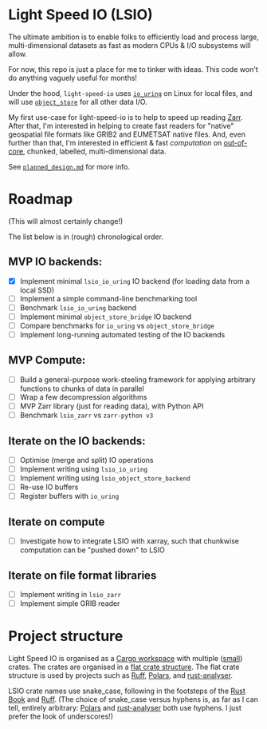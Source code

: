 # Light Speed IO (LSIO)
The ultimate ambition is to enable folks to efficiently load and process large, multi-dimensional datasets as fast as modern CPUs & I/O subsystems will allow.

For now, this repo is just a place for me to tinker with ideas. This code won't do anything vaguely useful for months!

Under the hood, `light-speed-io` uses [`io_uring`](https://kernel.dk/io_uring.pdf) on Linux for local files, and will use [`object_store`](https://lib.rs/crates/object_store) for all other data I/O.

My first use-case for light-speed-io is to help to speed up reading [Zarr](https://zarr.dev/). After that, I'm interested in helping to create fast readers for "native" geospatial file formats like GRIB2 and EUMETSAT native files. And, even further than that, I'm interested in efficient & fast _computation_ on [out-of-core](https://en.wikipedia.org/w/index.php?title=Out-of-core), chunked, labelled, multi-dimensional data.

See [`planned_design.md`](planned_design.md) for more info.

# Roadmap

(This will almost certainly change!)

The list below is in (rough) chronological order.

## MVP IO backends:
- [x] Implement minimal `lsio_io_uring` IO backend (for loading data from a local SSD)
- [ ] Implement a simple command-line benchmarking tool
- [ ] Benchmark `lsio_io_uring` backend
- [ ] Implement minimal `object_store_bridge` IO backend
- [ ] Compare benchmarks for `io_uring` vs `object_store_bridge`
- [ ] Implement long-running automated testing of the IO backends

## MVP Compute:
- [ ] Build a general-purpose work-steeling framework for applying arbitrary functions to chunks of data in parallel
- [ ] Wrap a few decompression algorithms
- [ ] MVP Zarr library (just for reading data), with Python API
- [ ] Benchmark `lsio_zarr` vs `zarr-python v3`

## Iterate on the IO backends:
- [ ] Optimise (merge and split) IO operations
- [ ] Implement writing using `lsio_io_uring`
- [ ] Implement writing using `lsio_object_store_backend`
- [ ] Re-use IO buffers
- [ ] Register buffers with `io_uring`

## Iterate on compute
- [ ] Investigate how to integrate LSIO with xarray, such that chunkwise computation can be "pushed down" to LSIO

## Iterate on file format libraries
- [ ] Implement writing in `lsio_zarr`
- [ ] Implement simple GRIB reader

# Project structure

Light Speed IO is organised as a [Cargo workspace](https://doc.rust-lang.org/book/ch14-03-cargo-workspaces.html) with multiple ([small](https://rust-unofficial.github.io/patterns/patterns/structural/small-crates.html)) crates. The crates are organised in a [flat crate structure](https://matklad.github.io/2021/08/22/large-rust-workspaces.html). The flat crate structure is used by projects such as [Ruff](https://github.com/astral-sh/ruff), [Polars](https://github.com/pola-rs/polars), and [rust-analyser](https://github.com/rust-lang/rust-analyzer).

LSIO crate names use snake_case, following in the footsteps of the [Rust Book](https://doc.rust-lang.org/book/ch14-03-cargo-workspaces.html) and [Ruff](https://github.com/astral-sh/ruff/tree/main/crates). (The choice of snake_case versus hyphens is, as far as I can tell, entirely arbitrary: [Polars](https://github.com/pola-rs/polars/tree/main/crates) and [rust-analyser](https://github.com/rust-lang/rust-analyzer/tree/master/crates) both use hyphens. I just prefer the look of underscores!)
